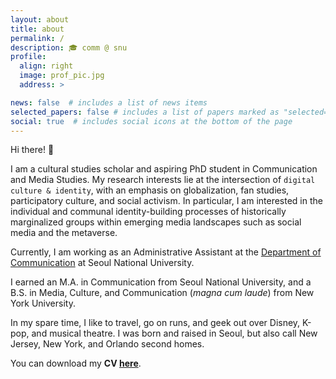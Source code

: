 ```yaml
---
layout: about
title: about
permalink: /
description: 🎓 comm @ snu
profile:
  align: right
  image: prof_pic.jpg
  address: >

news: false  # includes a list of news items
selected_papers: false # includes a list of papers marked as "selected={true}"
social: true  # includes social icons at the bottom of the page
---
```

  
Hi there! 👋

I am a cultural studies scholar and aspiring PhD student in Communication and Media Studies. My research interests lie at the intersection of `digital culture & identity`, with an emphasis on globalization, fan studies, participatory culture, and social activism. In particular, I am interested in the individual and communal identity-building processes of historically marginalized groups within emerging media landscapes such as social media and the metaverse.

Currently, I am working as an Administrative Assistant at the [Department of Communication](http://communication.snu.ac.kr/en) at Seoul National University.

I earned an M.A. in Communication from Seoul National University, and a B.S. in Media, Culture, and Communication (_magna cum laude_) from New York University.

In my spare time, I like to travel, go on runs, and geek out over Disney, K-pop, and musical theatre. I was born and raised in Seoul, but also call New Jersey, New York, and Orlando second homes.

You can download my **CV [here](https://drive.google.com/file/d/1Z-jdCGK5W1PRZQ3cXioovGEevtu35Rk2/view)**.
